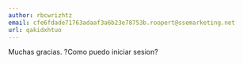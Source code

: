 ```yaml
---
author: rbcwrizhtz
email: cfe6fdade71763adaaf3a6b23e78753b.roopert@ssemarketing.net
url: qakidxhtuo
---
```


Muchas gracias. ?Como puedo iniciar sesion?